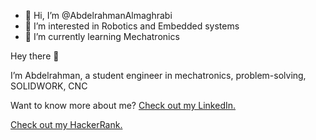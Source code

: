 - 👋 Hi, I’m @AbdelrahmanAlmaghrabi
- 👀 I’m interested in Robotics and Embedded systems
- 🌱 I’m currently learning Mechatronics
 


Hey there 👋

I’m Abdelrahman, a student engineer in mechatronics, problem-solving, SOLIDWORK, CNC

Want to know more about me? [Check out my LinkedIn.](https://www.linkedin.com/in/abdul-rahman-yousef-almaghrabi/)

 [Check out my HackerRank.](https://www.hackerrank.com/profile/bodbaosh258)

